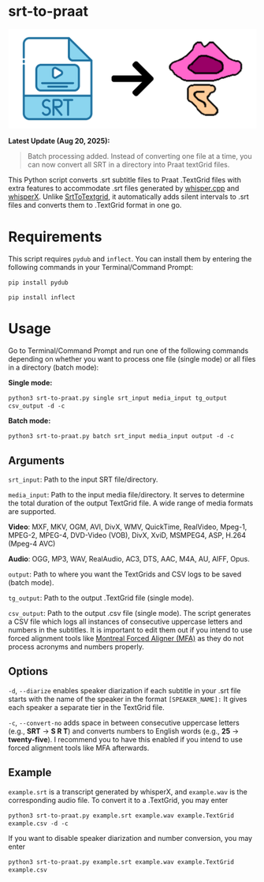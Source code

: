 # srt-to-praat
<p align="center">
<img src="https://github.com/yeungpinghei/srt-to-praat/blob/main/figures/logo.png" alt="srt-to-praat" width="700">
</p>

**Latest Update (Aug 20, 2025):**

>Batch processing added. Instead of converting one file at a time, you can now convert all SRT in a directory into Praat textGrid files.

This Python script converts .srt subtitle files to Praat .TextGrid files with extra features to accommodate .srt files generated by [whisper.cpp](https://github.com/ggerganov/whisper.cpp) and [whisperX](https://github.com/m-bain/whisperX). Unlike [SrtToTextgrid](https://github.com/rctatman/SrtToTextgrid/tree/master), it automatically adds silent intervals to .srt files and converts them to .TextGrid format in one go.

# Requirements
This script requires `pydub` and `inflect`. You can install them by entering the following commands in your Terminal/Command Prompt:
```
pip install pydub
```
```
pip install inflect
```

# Usage
Go to Terminal/Command Prompt and run one of the following commands depending on whether you want to process one file (single mode) or all files in a directory (batch mode):

**Single mode:**
```
python3 srt-to-praat.py single srt_input media_input tg_output csv_output -d -c
```

**Batch mode:**
```
python3 srt-to-praat.py batch srt_input media_input output -d -c
```
## Arguments
`srt_input`: Path to the input SRT file/directory.

`media_input`: Path to the input media file/directory. It serves to determine the total duration of the output TextGrid file. A wide range of media formats are supported.

**Video**: MXF, MKV, OGM, AVI, DivX, WMV, QuickTime, RealVideo, Mpeg-1, MPEG-2, MPEG-4, DVD-Video (VOB), DivX, XviD, MSMPEG4, ASP, H.264 (Mpeg-4 AVC)

**Audio**: OGG, MP3, WAV, RealAudio, AC3, DTS, AAC, M4A, AU, AIFF, Opus.

`output`: Path to where you want the TextGrids and CSV logs to be saved (batch mode).

`tg_output`: Path to the output .TextGrid file (single mode).

`csv_output`: Path to the output .csv file (single mode). The script generates a CSV file which logs all instances of consecutive uppercase letters and numbers in the subtitles. It is important to edit them out if you intend to use forced alignment tools like [Montreal Forced Aligner (MFA)](https://montreal-forced-aligner.readthedocs.io/) as they do not process acronyms and numbers properly.

## Options
`-d`, `--diarize` enables speaker diarization if each subtitle in your .srt file starts with the name of the speaker in the format `[SPEAKER_NAME]:` It gives each speaker a separate tier in the TextGrid file.

`-c`, `--convert-no` adds space in between consecutive uppercase letters (e.g., **SRT** → **S R T**) and converts numbers to English words (e.g., **25** → **twenty-five**). I recommend you to have this enabled if you intend to use forced alignment tools like MFA afterwards.

## Example
`example.srt` is a transcript generated by whisperX, and `example.wav` is the corresponding audio file. To convert it to a .TextGrid, you may enter
```
python3 srt-to-praat.py example.srt example.wav example.TextGrid example.csv -d -c
```
If you want to disable speaker diarization and number conversion, you may enter
```
python3 srt-to-praat.py example.srt example.wav example.TextGrid example.csv
```

